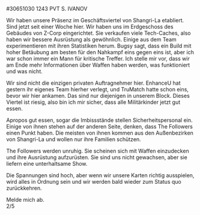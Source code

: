 #30651030 1243 PVT S. IVANOV  

Wir haben unsere Präsenz im Geschäftsviertel von Shangri-La etabliert. Sind jetzt seit einer Woche hier. Wir haben uns im Erdgeschoss des Gebäudes von Z-Corp eingerichtet. Sie verkaufen viele Tech-Caches, also haben wir bessere Ausrüstung als gewöhnlich. Einige aus dem Team experimentieren mit ihren Statistiken herum. Bugsy sagt, dass ein Build mit hoher Betäubung am besten für den Nahkampf eins gegen eins ist, aber ich war schon immer ein Mann für kritische Treffer. Ich stelle mir vor, dass wir am Ende mehr Informationen über Waffen haben werden, was funktioniert und was nicht.

Wir sind nicht die einzigen privaten Auftragnehmer hier. EnhanceU hat gestern ihr eigenes Team hierher verlegt, und TruMatch hatte schon eins, bevor wir hier ankamen. Das sind nur diejenigen in unserem Block. Dieses Viertel ist riesig, also bin ich mir sicher, dass alle Militärkinder jetzt gut essen.

Apropos gut essen, sogar die Imbissstände stellen Sicherheitspersonal ein. Einige von ihnen stehen auf der anderen Seite, denken, dass The Followers einen Punkt haben. Die meisten von ihnen kommen aus den Außenbezirken von Shangri-La und wollen nur ihre Familien schützen.

The Followers werden unruhig. Sie scheinen sich mit Waffen einzudecken und ihre Ausrüstung aufzurüsten. Sie sind uns nicht gewachsen, aber sie liefern eine unterhaltsame Show.

Die Spannungen sind hoch, aber wenn wir unsere Karten richtig ausspielen, wird alles in Ordnung sein und wir werden bald wieder zum Status quo zurückkehren.

Melde mich ab.  
2/5  
